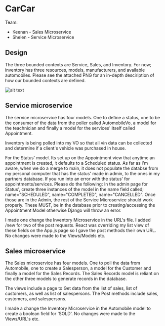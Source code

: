 # CarCar

Team:

* Keenan - Sales Microservice
* Shelen - Service Microservice

## Design
The three bounded contexts are Service, Sales, and Inventory. 
For now; inventory has three resources, models, manufacturers, and available automobiles. 
Please see the attached PNG for an in-depth desciription of how our bounded contexts are defined.   

![alt text](img/project-beta-bc.png "project-beta-bc")

## Service microservice

The service microservice has four models. One to define a status, one to be the consumer of the data from the poller called AutomobileVo, a model for the teachnician and finally a model for the services' itself called Appointment. 

Inventory is being polled into my VO so that all vin data can be collected and determine if a client's vehicle was purchased in house. 

For the Status' model. Its set up on the Appointment view that anytime an appointment is created, it defaults to a Scheduled status. As far as i'm aware, when we do a merge to main, it does not populate the databse from my personal computer that has the status' made in admin, to the ones in my partners database. 
If you run into an error with the status' for appointments/services. Please do the following:
In the admin page for Status', create three instances of the model in the name field called; name="SCHEDULED", name="COMPLETED", name="CANCELLED". 
Once those are in the Admin, the rest of the Service Microservice should work properly. These MUST, be in the database prior to creating/accessing the Appointment Model otherwise Django will throw an error.     

I made one change the Inventory Microservice in the URL's file. I added /new for two of the post requests.
React was overriding my list view of these fields on the App.js page so I gave the post methods their own URL. No changes were made to the Views/Models etc. 

## Sales microservice

The Sales microservice has four models. One to poll the data from Automobile, one to create a Salesperson, a model for the Customer and finally a model for the Sales Records. The Sales Records model is reliant on the other three models to generate records in the database.

The views include a page to Get data from the list of sales, list of customers, as well as list of salespersons. The Post methods include sales, customers, and salespersons. 

I made a change the Inventory Microservice in the Automobile model to create a boolean field for 'SOLD'. No changes were made to the Views/URL's etc. 
